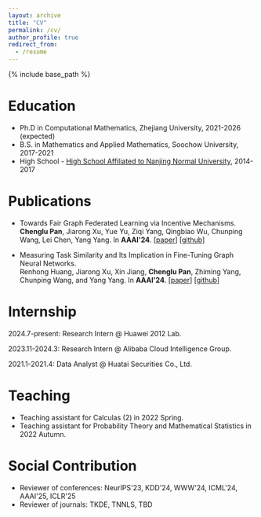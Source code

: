 ```yaml
---
layout: archive
title: "CV"
permalink: /cv/
author_profile: true
redirect_from:
  - /resume
---
```


{% include base_path %}

Education
======
* Ph.D in Computational Mathematics, Zhejiang University, 2021-2026 (expected)
* B.S. in Mathematics and Applied Mathematics, Soochow University, 2017-2021
* High School - [High School Affiliated to Nanjing Normal University](https://www.nsfz.net/), 2014-2017
  


Publications
======
* Towards Fair Graph Federated Learning via Incentive Mechanisms. 
  <br />**Chenglu Pan**, Jiarong Xu, Yue Yu, Ziqi Yang, Qingbiao Wu, Chunping Wang, Lei Chen, Yang Yang. In **AAAI'24**. [[paper](https://arxiv.org/abs/2312.13306)] [[github](https://github.com/Chenglu0426/FairGraphFL)]
  
* Measuring Task Similarity and Its Implication in Fine-Tuning Graph Neural Networks.
   <br />Renhong Huang, Jiarong Xu, Xin Jiang, **Chenglu Pan**, Zhiming Yang, Chunping Wang, and Yang Yang. In **AAAI'24**.  [[paper](https://yangy.org/works/gnn/AAAI24_Measuring.pdf)] [[github](https://github.com/renH2/Bridge-Tune)]

# Internship
2024.7-present: Research Intern @ Huawei 2012 Lab.

2023.11-2024.3: Research Intern @ Alibaba Cloud Intelligence Group.

2021.1-2021.4: Data Analyst @ Huatai Securities Co., Ltd.

Teaching
======
  * Teaching assistant for Calculas (2) in 2022 Spring.
  * Teaching assistant for Probability Theory and Mathematical Statistics in 2022 Autumn.


Social Contribution
=====
* Reviewer of conferences: NeurIPS'23, KDD'24, WWW'24, ICML'24, AAAI'25, ICLR'25
* Reviewer of journals: TKDE, TNNLS, TBD
  

